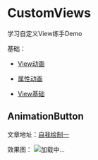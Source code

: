 # CustomViews

学习自定义View练手Demo

基础：
* [View动画](https://juejin.im/post/5b3583016fb9a00e9e59de93)

* [属性动画](https://juejin.im/post/5b39839bf265da5984520621)

* [View基础](https://juejin.im/post/5b3b2c986fb9a04fb212855d)

AnimationButton
-------------
文章地址：[自我绘制一](https://juejin.im/post/5b3f2ee1518825196b01bde7)

效果图：
![加载中...](https://github.com/XiFanYin/Kotlin_Simple/blob/master/app/src/main/res/mipmap-xxhdpi/iconapp.png)






